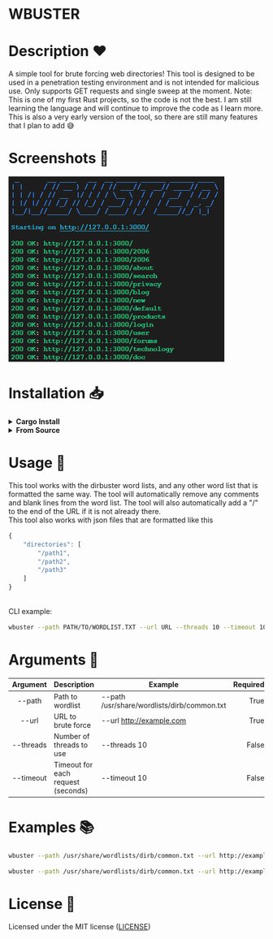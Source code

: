 # WBUSTER

# Description ❤
A simple tool for brute forcing web directories! This tool is designed to be used in a penetration testing environment and is not intended for malicious use.
Only supports GET requests and single sweep at the moment.
Note: This is one of my first Rust projects, so the code is not the best. I am still learning the language and will continue to improve the code as I learn more. This is also a very early version of the tool, so there are still many features that I plan to add 😅

# Screenshots 📸

![Screenshot](https://github.com/0bject-0bject/wbuster/blob/main/screenshots/wbuster.png)

# Installation 📥

<details>

<summary> <strong> Cargo Install </strong> </summary>

```bash
cargo install wbuster
``` 

</details>

<details>

<summary> <strong> From Source </strong> </summary>

```bash
git clone https://github.com/0bject-0bject/wbuster.git
```

```bash
cd wbuster
```

```bash
cargo build --release
```

```bash
./target/release/wbuster
```

</details>

# Usage 🧰

This tool works with the dirbuster word lists, and any other word list that is formatted the same way. The tool will automatically remove any comments and blank lines from the word list. The tool will also automatically add a "/" to the end of the URL if it is not already there. <br>
This tool also works with json files that are formatted like this 
```javascript
{
    "directories": [
        "/path1",
        "/path2",
        "/path3"
    ]
}
```
<br>
CLI example: 

```bash
wbuster --path PATH/TO/WORDLIST.TXT --url URL --threads 10 --timeout 10
```

# Arguments 📝

| Argument | Description | Example | Required | Default |
| :---: | --- | --- | ---: | ---: |
| --path | Path to wordlist | --path /usr/share/wordlists/dirb/common.txt | True | Null |
| --url | URL to brute force | --url http://example.com | True | Null |
| --threads | Number of threads to use | --threads 10 | False | 1 |
| --timeout | Timeout for each request (seconds)| --timeout 10 | False | 10 |

# Examples 📚

```bash
wbuster --path /usr/share/wordlists/dirb/common.txt --url http://example.com
```

```bash
wbuster --path /usr/share/wordlists/dirb/common.txt --url http://example.com --threads 10 --timeout 10
```

# License 📜

Licensed under the MIT license ([LICENSE](https://github.com/0bject-0bject/wbuster/blob/main/LICENSE))
